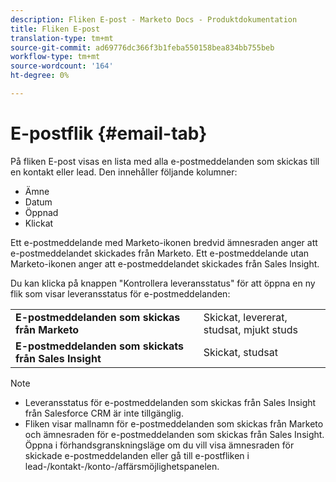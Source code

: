 ```yaml
---
description: Fliken E-post - Marketo Docs - Produktdokumentation
title: Fliken E-post
translation-type: tm+mt
source-git-commit: ad69776dc366f3b1feba550158bea834bb755beb
workflow-type: tm+mt
source-wordcount: '164'
ht-degree: 0%

---
```



# E-postflik {#email-tab}

På fliken E-post visas en lista med alla e-postmeddelanden som skickas till en kontakt eller lead. Den innehåller följande kolumner:

* Ämne
* Datum
* Öppnad
* Klickat

Ett e-postmeddelande med Marketo-ikonen bredvid ämnesraden anger att e-postmeddelandet skickades från Marketo. Ett e-postmeddelande utan Marketo-ikonen anger att e-postmeddelandet skickades från Sales Insight.

Du kan klicka på knappen &quot;Kontrollera leveransstatus&quot; för att öppna en ny flik som visar leveransstatus för e-postmeddelanden:

<table> 
 <tbody>
  <tr>
   <td><strong>E-postmeddelanden som skickas från Marketo</strong></td>
   <td>Skickat, levererat, studsat, mjukt studs</td>
  </tr>
  <tr>
   <td><strong>E-postmeddelanden som skickats från Sales Insight</strong></td>
   <td>Skickat, studsat</td>
  </tr>
 </tbody>
</table>

>[!NOTE]
>
>* Leveransstatus för e-postmeddelanden som skickas från Sales Insight från Salesforce CRM är inte tillgänglig.
>* Fliken visar mallnamn för e-postmeddelanden som skickas från Marketo och ämnesraden för e-postmeddelanden som skickas från Sales Insight. Öppna i förhandsgranskningsläge om du vill visa ämnesraden för skickade e-postmeddelanden eller gå till e-postfliken i lead-/kontakt-/konto-/affärsmöjlighetspanelen.

